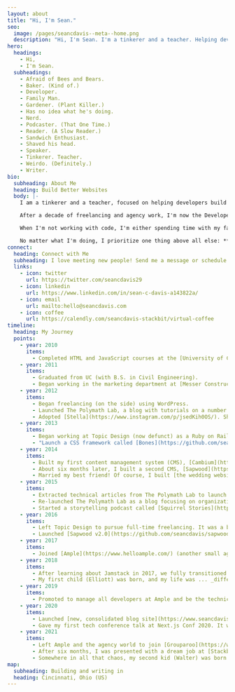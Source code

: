 ```yaml
---
layout: about
title: "Hi, I'm Sean."
seo:
  image: /pages/seancdavis--meta--home.png
  description: "Hi, I'm Sean. I'm a tinkerer and a teacher. Helping developers build better websites and have fun along the way."
hero:
  headings:
    - Hi,
    - I'm Sean.
  subheadings:
    - Afraid of Bees and Bears.
    - Baker. (Kind of.)
    - Developer.
    - Family Man.
    - Gardener. (Plant Killer.)
    - Has no idea what he's doing.
    - Nerd.
    - Podcaster. (That One Time.)
    - Reader. (A Slow Reader.)
    - Sandwich Enthusiast.
    - Shaved his head.
    - Speaker.
    - Tinkerer. Teacher.
    - Weirdo. (Definitely.)
    - Writer.
bio:
  subheading: About Me
  heading: Build Better Websites
  body: |-
    I am a tinkerer and a teacher, focused on helping developers build better websites. Though I've worked with many languages and frameworks over the years, I now find myself in this wild and evolving world of decoupled JavaScript frameworks.

    After a decade of freelancing and agency work, I'm now the Developer Experience Engineer at [Stackbit](https://www.stackbit.com/), where I help developers of all skill levels. And I extend that effort through the content on this site.

    When I'm not working with code, I'm either spending time with my family or (much-needed time) in isolation. Hiking. Baking. Reading. Writing songs and stories. Gardening. Eating sandwiches. Dancing to cheesy soundtracks with little kids. These are the things I enjoy.

    No matter what I'm doing, I prioritize one thing above all else: **Having a little fun along the way**.
connect:
  heading: Connect with Me
  subheading: I love meeting new people! Send me a message or schedule a 15-minute virtual coffee.
  links:
    - icon: twitter
      url: https://twitter.com/seancdavis29
    - icon: linkedin
      url: https://www.linkedin.com/in/sean-c-davis-a143822a/
    - icon: email
      url: mailto:hello@seancdavis.com
    - icon: coffee
      url: https://calendly.com/seancdavis-stackbit/virtual-coffee
timeline:
  heading: My Journey
  points:
    - year: 2010
      items:
        - Completed HTML and JavaScript courses at the [University of Cincinnati](https://www.uc.edu/) (UC).
    - year: 2011
      items:
        - Graduated from UC (with B.S. in Civil Engineering).
        - Began working in the marketing department at [Messer Construction Co.](https://www.messer.com/)
    - year: 2012
      items:
        - Began freelancing (on the side) using WordPress.
        - Launched The Polymath Lab, a blog with tutorials on a number of different topics. (Some early posts are still on the blog today, like [this one](/blog/absolute-vs-relative-positioning/).)
        - Adopted [Stella](https://www.instagram.com/p/jsedKih0OS/). She has since perfected the art of [balancing objects on her nose/head](https://www.instagram.com/p/nK7QHtB0Co/).
    - year: 2013
      items:
        - Began working at Topic Design (now defunct) as a Ruby on Rails developer.
        - "Launch a CSS framework called [Bones](https://github.com/seancdavis/bones) because I was too cool for Bootstrap. (Spoiler: This project did not go far.)"
    - year: 2014
      items:
        - Built my first content management system (CMS), [Cambium](https://github.com/seancdavis/cambium). It was a Ruby gem that could be plugged into any Rails app.
        - About six months later, I built a second CMS, [Sapwood](https://github.com/seancdavis/sapwood-classic). It was a Rails meta framework for rapid website development.
        - Married my best friend! Of course, I built [the wedding website](https://www.8-9-14.com/) and [a honeymoon photo and journal site](https://honeymoon.8-9-14.com/). I'd probably cringe at my old writing, but [the photos](https://honeymoon.8-9-14.com/gallery.html) are still some of my favorites.
    - year: 2015
      items:
        - Extracted technical articles from The Polymath Lab to launch [Cobwwweb](https://github.com/seancdavis/cobwwweb/), a developer-focused blog.
        - Re-launched The Polymath Lab as a blog focusing on organization, productivity, communication, and inspiration.
        - Started a storytelling podcast called [Squirrel Stories](https://www.squirrelstories.fm/). The stories were recorded live and aimed to recapture storytellers' most embarrassing and awkward moments of their lives. It only lasted two seasons but was one of my favorite projects to date.
    - year: 2016
      items:
        - Left Topic Design to pursue full-time freelancing. It was a busy and stressful journey, and still one of the best decisions I've ever made.
        - Launched [Sapwood v2.0](https://github.com/seancdavis/sapwood), the last CMS I've built to date. After discovering Jamstack and headless CMS, I began buying instead of building. I miss working on CMS projects, though it was the right move.
    - year: 2017
      items:
        - Joined [Ample](https://www.helloample.com/) (another small agency) as a senior developer. At the time we were building exclusively with Ruby on Rails.
    - year: 2018
      items:
        - After learning about Jamstack in 2017, we fully transitioned our development team at Ample to build websites with this new pattern. We went all-in on [Gatsby](https://www.gatsbyjs.com/) and began experimenting with various headless CMS products.
        - My first child (Elliott) was born, and my life was ... _different_.
    - year: 2019
      items:
        - Promoted to manage all developers at Ample and be the technical lead on all short-term web projects. _Director of Technology_ was the fancy title I gave myself.
    - year: 2020
      items:
        - Launched [new, consolidated blog site](https://www.seancdavis.com/blog/) on my personal domain (this one)! Sunset The Polymath Lab and Cobwwweb, although remnants of the Cobwwweb brand still live on in [The Spinneret](/topics/spinneret/).
        - Gave my first tech conference talk at Next.js Conf 2020. It was called [Everything is a CMS!](https://youtu.be/9j9bxDf428o)
    - year: 2021
      items:
        - Left Ample and the agency world to join [Grouparoo](https://www.grouparoo.com/) as their first hire.
        - After six months, I was presented with a dream job at [Stackbit](https://www.stackbit.com/), and that's where I am today.
        - Somewhere in all that chaos, my second kid (Walter) was born.
map:
  subheading: Building and writing in
  heading: Cincinnati, Ohio (US)
---
```


